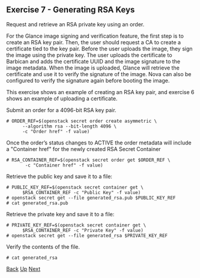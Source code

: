 ## Exercise 7 - Generating RSA Keys
Request and retrieve an RSA private key using an order.

For the Glance image signing and verification feature, the first step is to create an RSA key pair.  Then, the user should request a CA to create a certificate tied to the key pair.  Before the user uploads the image, they sign the image using the private key.  The user uploads the certificate to Barbican and adds the certificate UUID and the image signature to the image metadata.  When the image is uploaded, Glance will retrieve the certificate and use it to verify the signature of the image.  Nova can also be configured to verify the signature again before booting the image.

This exercise shows an example of creating an RSA key pair, and exercise 6 shows an example of uploading a certificate.

Submit an order for a 4096-bit RSA key pair.

    # ORDER_REF=$(openstack secret order create asymmetric \
          --algorithm rsa --bit-length 4096 \
          -c "Order href" -f value)

Once the order’s status changes to ACTIVE the order metadata will include a "Container href" for the newly created RSA Secret Container

    # RSA_CONTAINER_REF=$(openstack secret order get $ORDER_REF \
           -c "Container href" -f value)

Retrieve the public key and save it to a file:

    # PUBLIC_KEY_REF=$(openstack secret container get \
          $RSA_CONTAINER_REF -c "Public Key" -f value)
    # openstack secret get --file generated_rsa.pub $PUBLIC_KEY_REF
    # cat generated_rsa.pub

Retrieve the private key and save it to a file:

    # PRIVATE_KEY_REF=$(openstack secret container get \
          $RSA_CONTAINER_REF -c "Private Key" -f value)
    # openstack secret get --file generated_rsa $PRIVATE_KEY_REF

Verify the contents of the file.

    # cat generated_rsa


[Back](Exercise_06_Generating_Symmetric_Encryption_Keys.md) [Up](../README.md) [Next](Exercise_08_X509_Certifcates.md)
